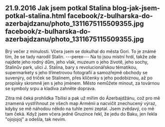 21.9.2016
Jak jsem potkal Stalina
blog-jak-jsem-potkal-stalina.html
facebook/z-bulharska-do-azerbajdzanu/photo_1311675115509355.jpg
facebook/z-bulharska-do-azerbajdzanu/photo_1311675115509355.jpg
--------------

Brý večer z minulosti. Včera jsem se dokulhal do města Gori. To je známé tím, že se tady narodil Stalin.
---perex---
Na to jsou místní hrdí, takže zde najdete jeho rodný dům, jeho vlak, muzeum o jeho životě, jeho sochy, Stalinův park, ulici J. Stalina, bary s revolucionářskou tématikou, supermarkety s jeho třímetrovou fotografií a samozřejmě obchody se suvenýry, od triček se Stalinem, přes klíčenky s jeho podobiznou, až po propisky skromně jen s jeho jménem. Město nemůžete minout, za továrnou se symboly srpu a kladiva zahněte doprava.

Zítra mě čeká prohlídka Tbilisi a pak už mířím do Ázerbajdžánu, což pro mě znamená vystřihnout ze všech map Arménii a nacvičit znechucený výraz, kdyby se mě náhodou někdo na tuhle zemi zeptal. Jsem zvědavý, co mě tam čeká. Když jsem včera jedné Gruzince řekl, že jedu do Baku, jen řekla "ojojojoj" a odešla, tak nevím.